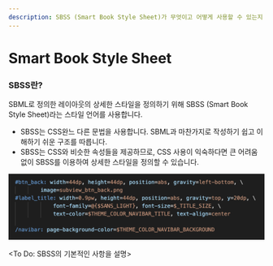 ```yaml
---
description: SBSS (Smart Book Style Sheet)가 무엇이고 어떻게 사용할 수 있는지 알아봅니다.
---
```


# Smart Book Style Sheet

### SBSS란?

SBML로 정의한 레이아웃의 상세한 스타일을 정의하기 위해 SBSS (Smart Book Style Sheet)라는 스타일 언어를 사용합니다.

* SBSS는 CSS완느 다른 문법을 사용합니다. SBML과 마찬가지로 작성하기 쉽고 이해하기 쉬운 구조를 따릅니다.
* SBSS는 CSS와 비슷한 속성들을 제공하므로, CSS 사용이 익숙하다면 큰 어려움 없이 SBSS를 이용하여 상세한 스타일을 정의할 수 있습니다.

![SBSS (Smart Book Style Sheet) 예제](images/sbss.png)

&lt;To Do: SBSS의 기본적인 사항을 설명&gt;
